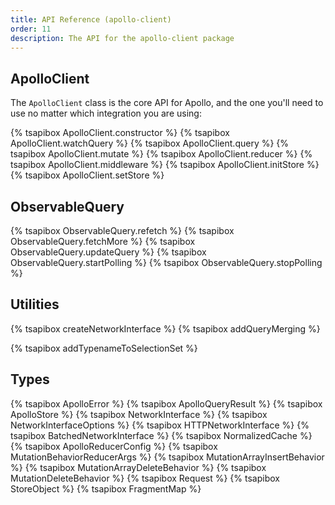```yaml
---
title: API Reference (apollo-client)
order: 11
description: The API for the apollo-client package
---
```


<h2 id="apollo-client">ApolloClient</h2>

The `ApolloClient` class is the core API for Apollo, and the one you'll need to  use no matter which integration you are using:

{% tsapibox ApolloClient.constructor %}
{% tsapibox ApolloClient.watchQuery %}
{% tsapibox ApolloClient.query %}
{% tsapibox ApolloClient.mutate %}
{% tsapibox ApolloClient.reducer %}
{% tsapibox ApolloClient.middleware %}
{% tsapibox ApolloClient.initStore %}
{% tsapibox ApolloClient.setStore %}

<h2 id="ObservableQuery">ObservableQuery</h2>

{% tsapibox ObservableQuery.refetch %}
{% tsapibox ObservableQuery.fetchMore %}
{% tsapibox ObservableQuery.updateQuery %}
{% tsapibox ObservableQuery.startPolling %}
{% tsapibox ObservableQuery.stopPolling %}

<h2 id="utilities">Utilities</h2>

{% tsapibox createNetworkInterface %}
{% tsapibox addQueryMerging %}
<!--  XXX: fix aliasing-->
{% tsapibox addTypenameToSelectionSet %}

<h2 id="types">Types</h2>

{% tsapibox ApolloError %}
{% tsapibox ApolloQueryResult %}
{% tsapibox ApolloStore %}
{% tsapibox NetworkInterface %}
{% tsapibox NetworkInterfaceOptions %}
{% tsapibox HTTPNetworkInterface %}
{% tsapibox BatchedNetworkInterface %}
{% tsapibox NormalizedCache %}
{% tsapibox ApolloReducerConfig %}
{% tsapibox MutationBehaviorReducerArgs %}
{% tsapibox MutationArrayInsertBehavior %}
{% tsapibox MutationArrayDeleteBehavior %}
{% tsapibox MutationDeleteBehavior %}
{% tsapibox Request %}
{% tsapibox StoreObject %}
{% tsapibox FragmentMap %}

